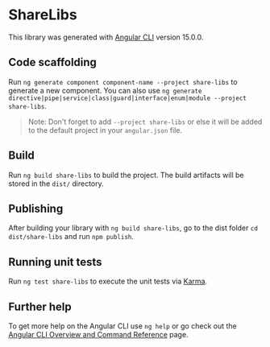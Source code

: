# ShareLibs

This library was generated with [Angular CLI](https://github.com/angular/angular-cli) version 15.0.0.

## Code scaffolding

Run `ng generate component component-name --project share-libs` to generate a new component. You can also use `ng generate directive|pipe|service|class|guard|interface|enum|module --project share-libs`.
> Note: Don't forget to add `--project share-libs` or else it will be added to the default project in your `angular.json` file. 

## Build

Run `ng build share-libs` to build the project. The build artifacts will be stored in the `dist/` directory.

## Publishing

After building your library with `ng build share-libs`, go to the dist folder `cd dist/share-libs` and run `npm publish`.

## Running unit tests

Run `ng test share-libs` to execute the unit tests via [Karma](https://karma-runner.github.io).

## Further help

To get more help on the Angular CLI use `ng help` or go check out the [Angular CLI Overview and Command Reference](https://angular.io/cli) page.
